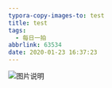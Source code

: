 ```yaml
---
typora-copy-images-to: test
title: test
tags:
  - 每日一拍
abbrlink: 63534
date: 2020-01-23 16:37:23
---
```


![图片说明](1.jpeg)



